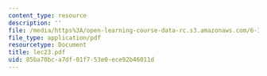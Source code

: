 ```yaml
---
content_type: resource
description: ''
file: /media/https%3A/open-learning-course-data-rc.s3.amazonaws.com/6-336j-introduction-to-numerical-simulation-sma-5211-fall-2003/85ba70bca7df01f753e0ece92b46011d_lec23.pdf
file_type: application/pdf
resourcetype: Document
title: lec23.pdf
uid: 85ba70bc-a7df-01f7-53e0-ece92b46011d
---
```

